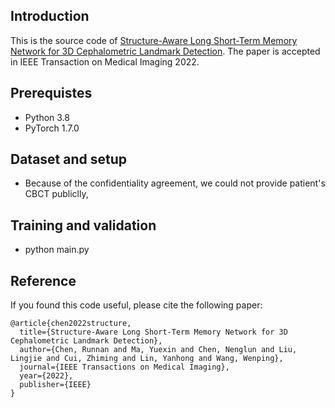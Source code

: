 ## Introduction
This is the source code of [Structure-Aware Long Short-Term Memory Network for 3D Cephalometric Landmark Detection](https://arxiv.org/pdf/1908.08841.pdf). The paper is accepted in IEEE Transaction on Medical Imaging 2022.

## Prerequistes
- Python 3.8
- PyTorch 1.7.0

## Dataset and setup
- Because of the confidentiality agreement, we could not provide patient's CBCT publiclly, 

## Training and validation
- python main.py

## Reference

If you found this code useful, please cite the following paper:

```
@article{chen2022structure,
  title={Structure-Aware Long Short-Term Memory Network for 3D Cephalometric Landmark Detection},
  author={Chen, Runnan and Ma, Yuexin and Chen, Nenglun and Liu, Lingjie and Cui, Zhiming and Lin, Yanhong and Wang, Wenping},
  journal={IEEE Transactions on Medical Imaging},
  year={2022},
  publisher={IEEE}
}
```
